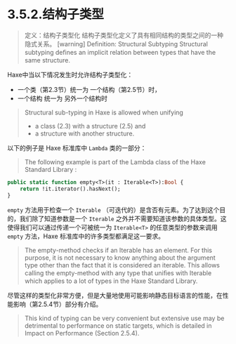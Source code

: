# 3.5.2.结构子类型

> 定义：结构子类型化
>  结构子类型化定义了具有相同结构的类型之间的一种隐式关系。
>  [warning] Deﬁnition: Structural Subtyping
>  Structural subtyping deﬁnes an implicit relation between types that have the same structure.

Haxe中当以下情况发生时允许结构子类型化：

- 一个类（第2.3节）统一为 一个结构（第2.5节）时，
- 一个结构 统一为 另外一个结构时

> Structural sub-typing in Haxe is allowed when unifying
>
> - a class (2.3) with a structure (2.5) and
> - a structure with another structure.

以下的例子是 Haxe 标准库中 `Lambda` 类的一部分：

> The following example is part of the Lambda class of the Haxe Standard Library :

```haxe
public static function empty<T>(it : Iterable<T>):Bool {
    return !it.iterator().hasNext(); 
}
```

`empty` 方法用于检查一个 `Iterable` （可迭代的）是含否有元素。为了达到这个目的，我们除了知道参数是一个 `Iterable` 之外并不需要知道该参数的具体类型。这使得我们可以通过传递一个可被统一为 `Iterable<T>` 的任意类型的参数来调用 `empty` 方法，Haxe 标准库中的许多类型都满足这一要求。

> The empty-method checks if an Iterable has an element. For this purpose, it is not necessary to know anything about the argument type other than the fact that it is considered an iterable. This allows calling the empty-method with any type that uniﬁes with Iterable which applies to a lot of types in the Haxe Standard Library.

尽管这样的类型化非常方便，但是大量地使用可能影响静态目标语言的性能，在性能影响（第2.5.4节）部分有介绍。

> This kind of typing can be very convenient but extensive use may be detrimental to performance on static targets, which is detailed in Impact on Performance (Section 2.5.4).
